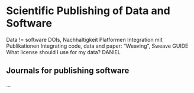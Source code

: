 # Scientific Publishing of Data and Software

<!-- GOAL: TWO PAGES -->

Data != software
DOIs, Nachhaltigkeit
Platformen
Integration mit Publikationen
Integrating code, data and paper: “Weaving”, Sweave
GUIDE What license should I use for my data? DANIEL


## Journals for publishing software 

...